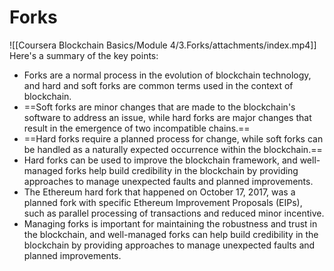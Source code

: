 # Forks

![[Coursera Blockchain Basics/Module 4/3.Forks/attachments/index.mp4]]
Here's a summary of the key points:

-   Forks are a normal process in the evolution of blockchain technology, and hard and soft forks are common terms used in the context of blockchain.
-   ==Soft forks are minor changes that are made to the blockchain's software to address an issue, while hard forks are major changes that result in the emergence of two incompatible chains.==
-   ==Hard forks require a planned process for change, while soft forks can be handled as a naturally expected occurrence within the blockchain.==
-   Hard forks can be used to improve the blockchain framework, and well-managed forks help build credibility in the blockchain by providing approaches to manage unexpected faults and planned improvements.
-   The Ethereum hard fork that happened on October 17, 2017, was a planned fork with specific Ethereum Improvement Proposals (EIPs), such as parallel processing of transactions and reduced minor incentive.
-   Managing forks is important for maintaining the robustness and trust in the blockchain, and well-managed forks can help build credibility in the blockchain by providing approaches to manage unexpected faults and planned improvements.